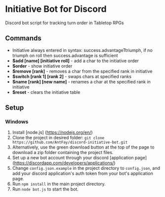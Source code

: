 # Initiative Bot for Discord
Discord bot script for tracking turn order in Tabletop RPGs

## Commands
- Initiative always entered in syntax: success.advantageTtriumph, if no triumph on roll then success.advantage is sufficient
- **$add [name] [initiative roll]** - add a char to the initiative order
- **$order** - show initiative order
- **$remove [rank]** - removes a char from the specified rank in initiative
- **$switch [rank 1] [rank 2]** - swaps chars at specified ranks
- **$name [rank] [new name]** - renames a char at the specified rank in initiative
- **$reset** - clears the initiative table

## Setup

### Windows
1. Install [node.js] (https://nodejs.org/en/)
2. Clone the project in desired folder: `git clone https://github.com/AntFay/discord-initiative-bot.git`
3. Alternatively, use the green download button at the top of the page to download a zip folder containing the project files.
4. Set up a new bot account through your discord [application page] (https://discordapp.com/developers/applications/)
5. Change `config.json.example` in the project directory to `config.json`, and add your discord application's auth token from your bot's application page.
6. Run `npm install` in the main project directory.
7. Run `node bot.js` to start the bot.
